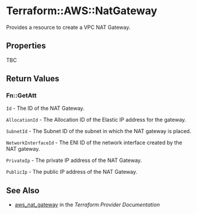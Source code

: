 # Terraform::AWS::NatGateway

Provides a resource to create a VPC NAT Gateway.

## Properties

TBC

## Return Values

### Fn::GetAtt

`Id` - The ID of the NAT Gateway.

`AllocationId` - The Allocation ID of the Elastic IP address for the gateway.

`SubnetId` - The Subnet ID of the subnet in which the NAT gateway is placed.

`NetworkInterfaceId` - The ENI ID of the network interface created by the NAT gateway.

`PrivateIp` - The private IP address of the NAT Gateway.

`PublicIp` - The public IP address of the NAT Gateway.

## See Also

* [aws_nat_gateway](https://www.terraform.io/docs/providers/aws/r/nat_gateway.html) in the _Terraform Provider Documentation_